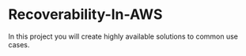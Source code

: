 # Recoverability-In-AWS
In this project you will create highly available solutions to common use cases.
